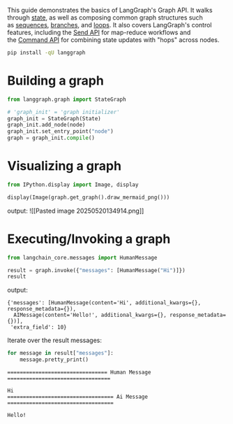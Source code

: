 This guide demonstrates the basics of LangGraph's Graph API. It walks through [state](https://langchain-ai.github.io/langgraph/how-tos/graph-api/#define-and-update-state), as well as composing common graph structures such as [sequences](https://langchain-ai.github.io/langgraph/how-tos/graph-api/#create-a-sequence-of-steps), [branches](https://langchain-ai.github.io/langgraph/how-tos/graph-api/#create-branches), and [loops](https://langchain-ai.github.io/langgraph/how-tos/graph-api/#create-and-control-loops). It also covers LangGraph's control features, including the [Send API](https://langchain-ai.github.io/langgraph/how-tos/graph-api/#map-reduce-and-the-send-api) for map-reduce workflows and the [Command API](https://langchain-ai.github.io/langgraph/how-tos/graph-api/#combine-control-flow-and-state-updates-with-command) for combining state updates with "hops" across nodes.
```bash
pip install -qU langgraph
```
# Building a graph
```python
from langgraph.graph import StateGraph

# 'graph_init' = 'graph initializer'
graph_init = StateGraph(State)
graph_init.add_node(node)
graph_init.set_entry_point("node")
graph = graph_init.compile()
```
# Visualizing a graph
```python
from IPython.display import Image, display

display(Image(graph.get_graph().draw_mermaid_png()))
```
output:
![[Pasted image 20250520134914.png]]
# Executing/Invoking a graph
```python
from langchain_core.messages import HumanMessage

result = graph.invoke({"messages": [HumanMessage("Hi")]})
result
```
output:
```
{'messages': [HumanMessage(content='Hi', additional_kwargs={}, response_metadata={}),
  AIMessage(content='Hello!', additional_kwargs={}, response_metadata={})],
 'extra_field': 10}
```
Iterate over the result messages:
```python
for message in result["messages"]:
    message.pretty_print()
```

```
================================ Human Message =================================

Hi
================================== Ai Message ==================================

Hello!
```

